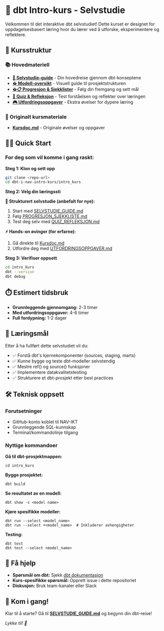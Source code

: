 # 🚀 dbt Intro-kurs - Selvstudie

Velkommen til det interaktive dbt selvstudiet! Dette kurset er designet for oppdagelsesbasert læring hvor du lærer ved å utforske, eksperimentere og reflektere.

## 🎯 Kursstruktur

### 📚 Hovedmateriell
- **[📖 Selvstudie-guide](SELVSTUDIE_GUIDE.md)** - Din hovedreise gjennom dbt-konseptene
- **[� Modell-oversikt](MODELL_OVERSIKT.md)** - Visuell guide til prosjektstrukturen
- **[�📋 Progresjon & Sjekklister](PROGRESJON_SJEKKLISTE.md)** - Følg din fremgang og sett mål
- **[🧠 Quiz & Refleksjon](QUIZ_REFLEKSJON.md)** - Test forståelsen og reflekter over læringen
- **[🎮 Utfordringsoppgaver](UTFORDRINGSOPPGAVER.md)** - Ekstra øvelser for dypere læring

### 📖 Originalt kursmateriale  
- **[Kursdoc.md](Kursdoc.md)** - Originale øvelser og oppgaver

## 🏃‍♂️ Quick Start

### For deg som vil komme i gang raskt:

**Steg 1: Klon og sett opp**
```bash
git clone <repo-url>
cd dbt-i-nav-intro-kurs/intro_kurs
```

**Steg 2: Velg din læringssti**

**🎯 Strukturert selvstudie (anbefalt for nye):**
1. Start med [SELVSTUDIE_GUIDE.md](SELVSTUDIE_GUIDE.md)
2. Følg [PROGRESJON_SJEKKLISTE.md](PROGRESJON_SJEKKLISTE.md)
3. Test deg selv med [QUIZ_REFLEKSJON.md](QUIZ_REFLEKSJON.md)

**⚡ Hands-on øvinger (for erfarne):**
1. Gå direkte til [Kursdoc.md](Kursdoc.md)
2. Utfordre deg med [UTFORDRINGSOPPGAVER.md](UTFORDRINGSOPPGAVER.md)

**Steg 3: Verifiser oppsett**
```bash
cd intro_kurs
dbt --version
dbt debug
```

## ⏱️ Estimert tidsbruk
- **Grunnleggende gjennomgang:** 2-3 timer
- **Med utfordringsoppgaver:** 4-6 timer  
- **Full fordypning:** 1-2 dager

## 🎯 Læringsmål

Etter å ha fullført dette selvstudiet vil du:
- ✅ Forstå dbt's kjernekomponenter (sources, staging, marts)
- ✅ Kunne bygge og teste dbt-modeller selvstendig  
- ✅ Mestre ref() og source() funksjoner
- ✅ Implementere datakvalitetstesting
- ✅ Strukturere et dbt-prosjekt etter best practices

## 🛠️ Teknisk oppsett

### Forutsetninger
- GitHub-konto koblet til NAV-IKT
- Grunnleggende SQL-kunnskap
- Terminal/kommandolinje tilgang

### Nyttige kommandoer

**Gå til dbt-prosjektmappen:**
```shell
cd intro_kurs
```

**Bygge prosjektet:**
```shell
dbt build
```

**Se resultatet av en modell:**
```shell
dbt show -s <model name>
```

**Kjøre spesifikke modeller:**
```shell
dbt run --select <model_name>
dbt run --select +<model_name>  # Inkluderer avhengigheter
```

**Testing:**
```shell
dbt test
dbt test --select <model_name>
```

## 🤝 Få hjelp

- **Spørsmål om dbt:** Sjekk [dbt dokumentasjon](https://docs.getdbt.com/)
- **Kurs-spesifikke spørsmål:** Opprett issue i dette repositoriet
- **Diskusjon:** Bruk team-kanaler eller Slack

## 🎉 Kom i gang!

Klar til å starte? Gå til **[SELVSTUDIE_GUIDE.md](SELVSTUDIE_GUIDE.md)** og begynn din dbt-reise! 

*Lykke til! 🚀*
